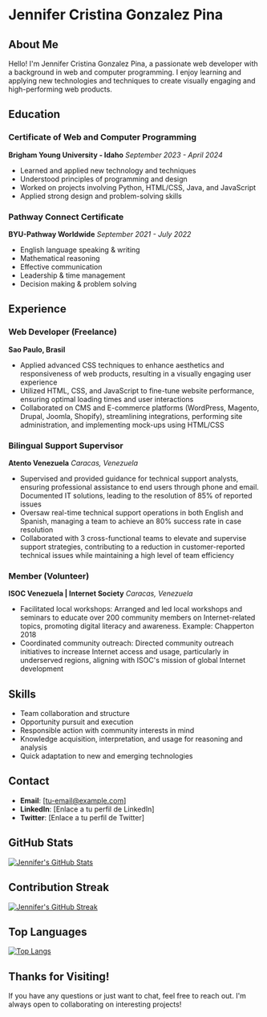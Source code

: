  # Jennifer Cristina Gonzalez Pina

## About Me

Hello! I'm Jennifer Cristina Gonzalez Pina, a passionate web developer with a background in web and computer programming. I enjoy learning and applying new technologies and techniques to create visually engaging and high-performing web products.

## Education

### Certificate of Web and Computer Programming
**Brigham Young University - Idaho**
*September 2023 - April 2024*
- Learned and applied new technology and techniques
- Understood principles of programming and design
- Worked on projects involving Python, HTML/CSS, Java, and JavaScript
- Applied strong design and problem-solving skills

### Pathway Connect Certificate
**BYU-Pathway Worldwide**
*September 2021 - July 2022*
- English language speaking & writing
- Mathematical reasoning
- Effective communication
- Leadership & time management
- Decision making & problem solving

## Experience

### Web Developer (Freelance)
**Sao Paulo, Brasil**
- Applied advanced CSS techniques to enhance aesthetics and responsiveness of web products, resulting in a visually engaging user experience
- Utilized HTML, CSS, and JavaScript to fine-tune website performance, ensuring optimal loading times and user interactions
- Collaborated on CMS and E-commerce platforms (WordPress, Magento, Drupal, Joomla, Shopify), streamlining integrations, performing site administration, and implementing mock-ups using HTML/CSS

### Bilingual Support Supervisor
**Atento Venezuela**
*Caracas, Venezuela*
- Supervised and provided guidance for technical support analysts, ensuring professional assistance to end users through phone and email. Documented IT solutions, leading to the resolution of 85% of reported issues
- Oversaw real-time technical support operations in both English and Spanish, managing a team to achieve an 80% success rate in case resolution
- Collaborated with 3 cross-functional teams to elevate and supervise support strategies, contributing to a reduction in customer-reported technical issues while maintaining a high level of team efficiency

### Member (Volunteer)
**ISOC Venezuela | Internet Society**
*Caracas, Venezuela*
- Facilitated local workshops: Arranged and led local workshops and seminars to educate over 200 community members on Internet-related topics, promoting digital literacy and awareness. Example: Chapperton 2018
- Coordinated community outreach: Directed community outreach initiatives to increase Internet access and usage, particularly in underserved regions, aligning with ISOC's mission of global Internet development

## Skills

- Team collaboration and structure
- Opportunity pursuit and execution
- Responsible action with community interests in mind
- Knowledge acquisition, interpretation, and usage for reasoning and analysis
- Quick adaptation to new and emerging technologies

## Contact

- **Email**: [tu-email@example.com]
- **LinkedIn**: [Enlace a tu perfil de LinkedIn]
- **Twitter**: [Enlace a tu perfil de Twitter]

## GitHub Stats

[![Jennifer's GitHub Stats](https://github-readme-stats.vercel.app/api?username=tu-usuario&show_icons=true&theme=dark)](https://github.com/tu-usuario)

## Contribution Streak

[![Jennifer's GitHub Streak](https://github-readme-streak-stats.herokuapp.com/?user=tu-usuario&theme=dark)](https://github.com/tu-usuario)

## Top Languages

[![Top Langs](https://github-readme-stats.vercel.app/api/top-langs/?username=tu-usuario&layout=compact&theme=dark)](https://github.com/tu-usuario)

## Thanks for Visiting!

If you have any questions or just want to chat, feel free to reach out. I'm always open to collaborating on interesting projects!
